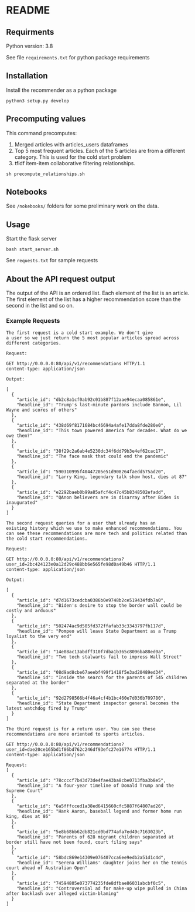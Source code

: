 # README

## Requirments

Python version: 3.8

See file `requirements.txt` for python package requirements

## Installation

Install the recommender as a python package
```
python3 setup.py develop
```

## Precomputing values

This command precomputes:
1. Merged articles with articles_users dataframes
2. Top 5 most frequent articles. Each of the 5 articles are from a different category. This is used for the cold start problem
3. tfidf item-item collaborative filtering relationships.
```
sh precompute_relationships.sh 
```

## Notebooks

See `/nokebooks/` folders for some preliminary work on the data.

## Usage

Start the flask server
```
bash start_server.sh
```

See `requests.txt` for sample requests

## About the API request output

The output of the API is an ordered list. Each element of the list is an article. The first element of the list has a higher recommendation score than the second in the list and so on.

### Example Requests

```
The first request is a cold start example. We don't give
a user so we just return the 5 most popular articles spread across different categories. 

Request:

GET http://0.0.0.0:80/api/v1/recommendations HTTP/1.1
content-type: application/json

Output:

[
  {
    "article_id": "db2c8a1cf0ab92c01b887f12aae94ecaa085861e",
    "headline_id": "Trump's last-minute pardons include Bannon, Lil Wayne and scores of others"
  },
  {
    "article_id": "438d69f8171684bc46694a4afe17dda8fde280e0",
    "headline_id": "This town powered America for decades. What do we owe them?"
  },
  {
    "article_id": "38f29c2a6ab4e5230dc34f6dd79b3e4ef62cac17",
    "headline_id": "The face mask that could end the pandemic"
  },
  {
    "article_id": "590310995f40447205e51d908264faedd575ad20",
    "headline_id": "Larry King, legendary talk show host, dies at 87"
  },
  {
    "article_id": "e2292baeb0b99a85afcf4c47c45b8348502efadd",
    "headline_id": "QAnon believers are in disarray after Biden is inaugurated"
  }
]
```

```
The second request queries for a user that already has an
existing history which we use to make enhanced recommendations. You can see these recommendations are more tech and politics related than the cold start recommendations.

Request:

GET http://0.0.0.0:80/api/v1/recommendations?user_id=2bc424123e0a12d29c488bb6e565fe98d0a49b46 HTTP/1.1
content-type: application/json

Output:

[
  {
    "article_id": "d7d1673cedcba0386b0e9748b2ce519434fdb7a0",
    "headline_id": "Biden's desire to stop the border wall could be costly and arduous"
  },
  {
    "article_id": "502474ac9d505fd372ffafab33c3343797fb117d",
    "headline_id": "Pompeo will leave State Department as a Trump loyalist to the very end"
  },
  {
    "article_id": "14e08ac13abdff310f7dba1b365c8096ba88ed0a",
    "headline_id": "Two tech stalwarts fail to impress Wall Street"
  },
  {
    "article_id": "08d9ad8cbe67aeebf499f1418f5e3ad20489ed34",
    "headline_id": "Inside the search for the parents of 545 children separated at the border"
  },
  {
    "article_id": "92d2798566b4f46a4cf4b1bc460e7d036b709780",
    "headline_id": "State Department inspector general becomes the latest watchdog fired by Trump"
  }
]
```

```
The third request is for a return user. You can see these recommendations are more oriented to sports articles.

GET http://0.0.0.0:80/api/v1/recommendations?user_id=dae20ce165bd1f86bd762c246df93efc27e16774 HTTP/1.1
content-type: application/json

Request:
[
  {
    "article_id": "78ccccf7b43d73de4fae43ba8cbe0713fba3b8e5",
    "headline_id": "A four-year timeline of Donald Trump and the Supreme Court"
  },
  {
    "article_id": "6a5fffcced1a38ed6415660cfc5887f64807ad26",
    "headline_id": "Hank Aaron, baseball legend and former home run king, dies at 86"
  },
  {
    "article_id": "5e8b68bb62db821cd0bd774afa7ed49c7163023b",
    "headline_id": "Parents of 628 migrant children separated at border still have not been found, court filing says"
  },
  {
    "article_id": "58bdc869e14309e076407cca6ee9edb2a51d1c4d",
    "headline_id": "Serena Williams' daughter joins her on the tennis court ahead of Australian Open"
  },
  {
    "article_id": "74594805e073774235fde8dfbae86031abcbf0c5",
    "headline_id": "Controversial ad for make-up wipe pulled in China after backlash over alleged victim-blaming"
  }
]
```